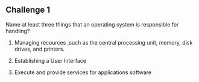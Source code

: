 ## Challenge 1

Name at least three things that an operating system is responsible for handling?

1. Managing recources ,such as the central processing unit, memory, disk drives, and printers.

2. Establishing a User Interface

3. Execute and provide services for applications software